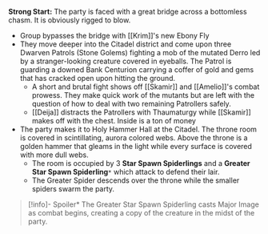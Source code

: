 **Strong Start:** The party is faced with a great bridge across a bottomless chasm.  It is obviously rigged to blow.
- Group bypasses the bridge with [[Krim]]'s new Ebony Fly
- They move deeper into the Citadel district and come upon three Dwarven Patrols (Stone Golems) fighting a mob of the mutated Derro led by a stranger-looking creature covered in eyeballs.  The Patrol is guarding a downed Bank Centurion carrying a coffer of gold and gems that has cracked open upon hitting the ground.
	- A short and brutal fight shows off [[Skamir]] and [[Amelio]]'s combat prowess.  They make quick work of the mutants but are left with the question of how to deal with two remaining Patrollers safely.
	- [[Deija]] distracts the Patrollers with Thaumaturgy while [[Skamir]] makes off with the chest.  Inside is a ton of money
- The party makes it to Holy Hammer Hall at the Citadel.  The throne room is covered in scintillating, aurora colored webs.  Above the throne is a golden hammer that gleams in the light while every surface is covered with more dull webs.
	- The room is occupied by 3 **Star Spawn Spiderlings** and a **Greater Star Spawn Spiderling**`*` which attack to defend their lair.
	- The Greater Spider descends over the throne while the smaller spiders swarm the party.

> [!info]- Spoiler*
> The Greater Star Spawn Spiderling casts Major Image as combat begins, creating a copy of the creature in the midst of the party.

